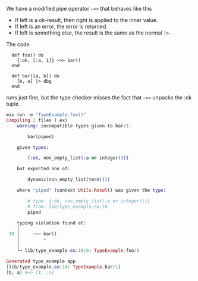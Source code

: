 We have a modified pipe operator `~>>` that behaves like this
 - If left is a ok-result, then right is applied to the inner value.
 - If left is an error, the error is returned.
 - If left is something else, the result is the same as the normal `|>`.

The code 
```
  def foo() do
    {:ok, [:a, 1]} ~>> bar()
  end

  def bar([a, b]) do
    [b, a] |> dbg
  end
```
runs just fine, but the type checker misses the fact that `~>>` unpacks the :ok tuple.

```elixir
mix run -e "TypeExample.foo()"
Compiling 2 files (.ex)
    warning: incompatible types given to bar/1:

        bar(piped)

    given types:

        {:ok, non_empty_list(:a or integer())}

    but expected one of:

        dynamic(non_empty_list(term()))

    where "piped" (context Utils.Result) was given the type:

        # type: {:ok, non_empty_list(:a or integer())}
        # from: lib/type_example.ex:10
        piped

    typing violation found at:
    │
 10 │     ~>> bar()
    │         ~
    │
    └─ lib/type_example.ex:10:9: TypeExample.foo/0

Generated type_example app
[lib/type_example.ex:14: TypeExample.bar/1]
[b, a] #=> [1, :a]
```
